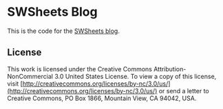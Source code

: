 # SWSheets Blog

This is the code for the [SWSheets blog](https://blog.swsheets.com).

## License

This work is licensed under the Creative Commons Attribution-NonCommercial 3.0 United States License. To view a copy of this license, visit [http://creativecommons.org/licenses/by-nc/3.0/us/](http://creativecommons.org/licenses/by-nc/3.0/us/) or send a letter to Creative Commons, PO Box 1866, Mountain View, CA 94042, USA.
